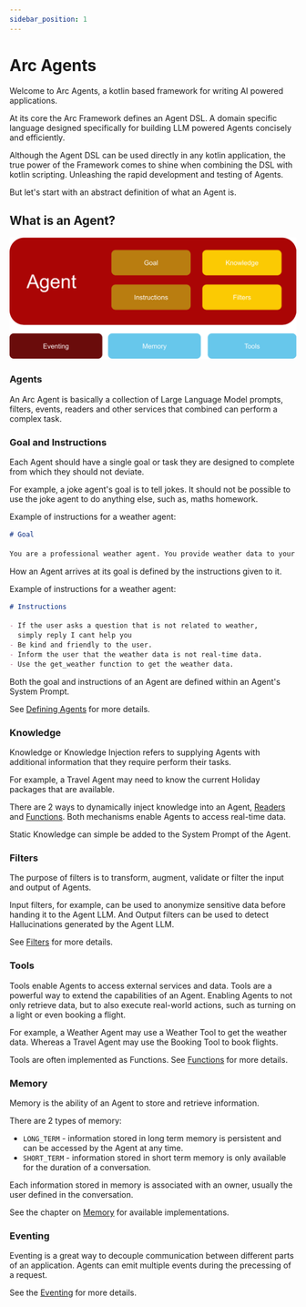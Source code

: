 ```yaml
---
sidebar_position: 1
---
```


# Arc Agents

Welcome to Arc Agents, a kotlin based framework for writing AI powered applications.

At its core the Arc Framework defines an Agent DSL. A domain specific language 
designed specifically for building LLM powered Agents concisely and efficiently.

Although the Agent DSL can be used directly in any kotlin application, the true power of the 
Framework comes to shine when combining the DSL with kotlin scripting.
Unleashing the rapid development and testing of Agents.

But let's start with an abstract definition of what an Agent is.

## What is an Agent?

![](agents.svg)

### Agents

An Arc Agent is basically a collection of Large Language Model prompts, filters, events,
readers and other services that combined can perform a complex task.

### Goal and Instructions

Each Agent should have a single goal or task they are designed to complete from which they should not deviate.

For example, a joke agent's goal is to tell jokes. It should not be possible to use the joke agent to do anything
else, such as, maths homework.

Example of instructions for a weather agent:

```md  
# Goal

You are a professional weather agent. You provide weather data to your users.
```

How an Agent arrives at its goal is defined by the instructions given to it.

Example of instructions for a weather agent:

```md  
# Instructions

- If the user asks a question that is not related to weather,
  simply reply I cant help you
- Be kind and friendly to the user.
- Inform the user that the weather data is not real-time data.
- Use the get_weather function to get the weather data.
```

Both the goal and instructions of an Agent are defined within an Agent's System Prompt.

See [Defining Agents](dsl/defining_agents) for more details.

### Knowledge

Knowledge or Knowledge Injection refers to supplying Agents with additional information that
they require perform their tasks.

For example, a Travel Agent may need to know the current Holiday packages that are available.

There are 2 ways to dynamically inject knowledge into an Agent, [Readers](readers) and [Functions](dsl/defining_functions).
Both mechanisms enable Agents to access real-time data.

Static Knowledge can simple be added to the System Prompt of the Agent.

### Filters

The purpose of filters is to transform, augment, validate or filter the input and output of Agents.

Input filters, for example, can be used to anonymize sensitive data before handing it to the Agent LLM.
And Output filters can be used to detect Hallucinations generated by the Agent LLM.

See [Filters](dsl/filters) for more details.


### Tools

Tools enable Agents to access external services and data. 
Tools are a powerful way to extend the capabilities of an Agent. Enabling Agents to not only retrieve data, 
but to also execute real-world actions, such as turning on a light or even booking a flight.

For example, a Weather Agent may use a Weather Tool to get the weather data. 
Whereas a Travel Agent may use the Booking Tool to book flights.

Tools are often implemented as Functions. See [Functions](dsl/defining_functions) for more details.

### Memory

Memory is the ability of an Agent to store and retrieve information.

There are 2 types of memory:

- `LONG_TERM` - information stored in long term memory is persistent and can be accessed by the Agent at any time.
- `SHORT_TERM` - information stored in short term memory is only available for the duration of a conversation.

Each information stored in memory is associated with an owner, usually the user defined in the conversation.

See the chapter on [Memory](memory) for available implementations.

### Eventing

Eventing is a great way to decouple communication between different parts of an application. 
Agents can emit multiple events during the precessing of a request.

See the [Eventing](/docs/eventing) for more details.
